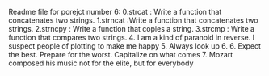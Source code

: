 Readme file for porejct number 6:
0.strcat : Write a function that concatenates two strings.
1.strncat :Write a function that concatenates two strings.
2.strncpy : Write a function that copies a string.
3.strcmp : Write a function that compares two strings.
4. I am a kind of paranoid in reverse. I suspect people of plotting to make me happy
5. Always look up
6. 6. Expect the best. Prepare for the worst. Capitalize on what comes
7. Mozart composed his music not for the elite, but for everybody
